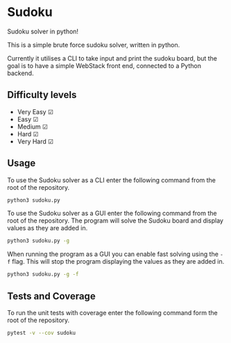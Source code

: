 # Sudoku
Sudoku solver in python!

This is a simple brute force sudoku solver, written in python.

Currently it utilises a CLI to take input and print the sudoku board, but the goal is to have a simple WebStack front end, connected to a Python backend.

## Difficulty levels
* Very Easy &#9745;
* Easy &#9745;
* Medium &#9745;
* Hard &#9745;
* Very Hard &#9745;

## Usage
To use the Sudoku solver as a CLI enter the following command from the root of the repository.
```bash
python3 sudoku.py
```
To use the Sudoku solver as a GUI enter the following command from the root of the repository. The program will solve the Sudoku board and display values as they are added in.
```bash
python3 sudoku.py -g
```
When running the program as a GUI you can enable fast solving using the `-f` flag. This will stop the program displaying the values as they are added in.
```bash
python3 sudoku.py -g -f
```

## Tests and Coverage
To run the unit tests with coverage enter the following command form the root of the repository.
```bash
pytest -v --cov sudoku
```